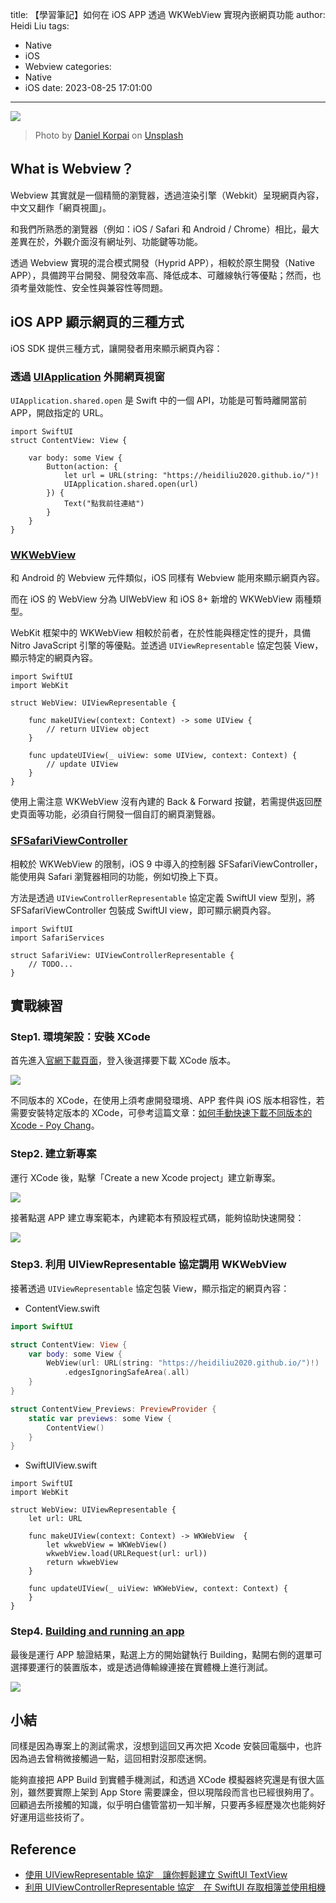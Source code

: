 title: 【學習筆記】如何在 iOS APP 透過 WKWebView 實現內嵌網頁功能
author: Heidi Liu
tags:
  - Native
  - iOS
  - Webview
categories:
  - Native
  - iOS
date: 2023-08-25 17:01:00
---
![](https://hackmd.io/_uploads/BJXLBiH6n.jpg)

> Photo by <a href="https://unsplash.com/@danielkorpai?utm_source=unsplash&utm_medium=referral&utm_content=creditCopyText">Daniel Korpai</a> on <a href="https://unsplash.com/photos/Y3LGWCsrgmg?utm_source=unsplash&utm_medium=referral&utm_content=creditCopyText">Unsplash</a>
  

## What is Webview？

Webview 其實就是一個精簡的瀏覽器，透過渲染引擎（Webkit）呈現網頁內容，中文又翻作「網頁視圖」。

<!--more -->

和我們所熟悉的瀏覽器（例如：iOS / Safari 和 Android / Chrome）相比，最大差異在於，外觀介面沒有網址列、功能鍵等功能。

透過 Webview 實現的混合模式開發（Hyprid APP），相較於原生開發（Native APP），具備跨平台開發、開發效率高、降低成本、可離線執行等優點；然而，也須考量效能性、安全性與兼容性等問題。

## iOS APP 顯示網頁的三種方式

iOS SDK 提供三種方式，讓開發者用來顯示網頁內容：

### 透過 [UIApplication](https://developer.apple.com/documentation/uikit/uiapplication/) 外開網頁視窗

`UIApplication.shared.open` 是 Swift 中的一個 API，功能是可暫時離開當前 APP，開啟指定的 URL。

```swift=
import SwiftUI
struct ContentView: View {
    
    var body: some View {
        Button(action: {
            let url = URL(string: "https://heidiliu2020.github.io/")!
            UIApplication.shared.open(url)
        }) {
            Text("點我前往連結")
        }
    }
}
```

### [WKWebView](https://developer.apple.com/documentation/webkit/wkwebview)

和 Android 的 Webview 元件類似，iOS 同樣有 Webview 能用來顯示網頁內容。

而在 iOS 的 WebView 分為 UIWebView 和 iOS 8+ 新增的 WKWebView 兩種類型。

WebKit 框架中的 WKWebView 相較於前者，在於性能與穩定性的提升，具備 Nitro JavaScript 引擎的等優點。並透過 `UIViewRepresentable` 協定包裝 View，顯示特定的網頁內容。

```swift=
import SwiftUI
import WebKit

struct WebView: UIViewRepresentable {
    
    func makeUIView(context: Context) -> some UIView {
        // return UIView object
    }
    
    func updateUIView(_ uiView: some UIView, context: Context) {
        // update UIView
    }
}
```

使用上需注意 WKWebView 沒有內建的 Back & Forward 按鍵，若需提供返回歷史頁面等功能，必須自行開發一個自訂的網頁瀏覽器。

### [SFSafariViewController](https://developer.apple.com/documentation/safariservices/sfsafariviewcontroller/)

相較於 WKWebView 的限制，iOS 9 中導入的控制器 SFSafariViewController，能使用與 Safari 瀏覽器相同的功能，例如切換上下頁。

方法是透過 `UIViewControllerRepresentable` 協定定義 SwiftUI view 型別，將 SFSafariViewController 包裝成 SwiftUI view，即可顯示網頁內容。

```swift=
import SwiftUI
import SafariServices

struct SafariView: UIViewControllerRepresentable {
    // TODO...
}
```

## 實戰練習

### Step1. 環境架設：安裝 XCode

首先進入[官網下載頁面](https://developer.apple.com/download/applications/)，登入後選擇要下載 XCode 版本。

![](https://hackmd.io/_uploads/BJ0BxoST3.png)

不同版本的 XCode，在使用上須考慮開發環境、APP 套件與 iOS 版本相容性，若需要安裝特定版本的 XCode，可參考這篇文章：[如何手動快速下載不同版本的Xcode - Poy Chang](https://blog.poychang.net/manually-download-multiple-versions-of-xcode/)。

### Step2. 建立新專案

運行 XCode 後，點擊「Create a new Xcode project」建立新專案。

![](https://hackmd.io/_uploads/B1ST1sB63.png)

接著點選 APP 建立專案範本，內建範本有預設程式碼，能夠協助快速開發：

![](https://hackmd.io/_uploads/HkRefsBan.png)

### Step3. 利用 UIViewRepresentable 協定調用 WKWebView

接著透過 `UIViewRepresentable` 協定包裝 View，顯示指定的網頁內容：

+ ContentView.swift

```swift
import SwiftUI

struct ContentView: View {
    var body: some View {
        WebView(url: URL(string: "https://heidiliu2020.github.io/")!)
            .edgesIgnoringSafeArea(.all)
    }
}

struct ContentView_Previews: PreviewProvider {
    static var previews: some View {
        ContentView()
    }
}
```

+ SwiftUIView.swift

```swift=
import SwiftUI
import WebKit

struct WebView: UIViewRepresentable {
    let url: URL

    func makeUIView(context: Context) -> WKWebView  {
        let wkwebView = WKWebView()
        wkwebView.load(URLRequest(url: url))
        return wkwebView
    }

    func updateUIView(_ uiView: WKWebView, context: Context) {
    }
}
```

### Step4. [Building and running an app](https://developer.apple.com/documentation/xcode/building-and-running-an-app)

最後是運行 APP 驗證結果，點選上方的開始鍵執行 Building，點開右側的選單可選擇要運行的裝置版本，或是透過傳輸線連接在實體機上進行測試。

![](https://hackmd.io/_uploads/BkG1Usrpn.png)

## 小結

同樣是因為專案上的測試需求，沒想到這回又再次把 Xcode 安裝回電腦中，也許因為過去曾稍微接觸過一點，這回相對沒那麼迷惘。

能夠直接把 APP Build 到實體手機測試，和透過 XCode 模擬器終究還是有很大區別，雖然要實際上架到 App Store 需要課金，但以現階段而言也已經很夠用了。回顧過去所接觸的知識，似乎明白儘管當初一知半解，只要再多經歷幾次也能夠好好運用這些技術了。

## Reference

+ [使用 UIViewRepresentable 協定　讓你輕鬆建立 SwiftUI TextView](https://www.appcoda.com/swiftui-textview-uiviewrepresentable/)
+ [利用 UIViewControllerRepresentable 協定　在 SwiftUI 存取相簿並使用相機](https://www.appcoda.com.tw/swiftui-camera-photo-library/)
